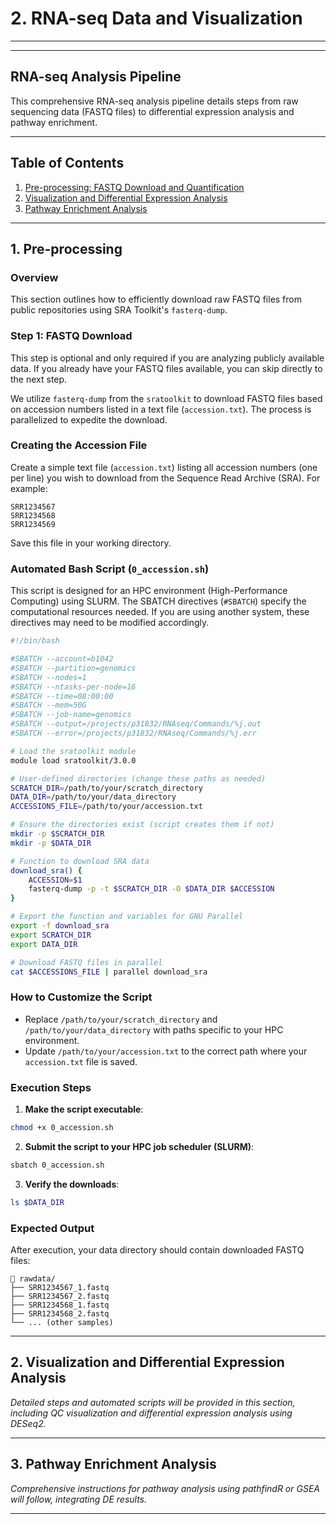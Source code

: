 # 2. RNA-seq Data and Visualization

---

---

## RNA-seq Analysis Pipeline

This comprehensive RNA-seq analysis pipeline details steps from raw sequencing data (FASTQ files) to differential expression analysis and pathway enrichment.

---

## Table of Contents
1. [Pre-processing: FASTQ Download and Quantification](#pre-processing)
2. [Visualization and Differential Expression Analysis](#visualization-and-deseq-analysis)
3. [Pathway Enrichment Analysis](#pathway-enrichment)

---

## 1. Pre-processing

### Overview
This section outlines how to efficiently download raw FASTQ files from public repositories using SRA Toolkit's `fasterq-dump`.

### Step 1: FASTQ Download

This step is optional and only required if you are analyzing publicly available data. If you already have your FASTQ files available, you can skip directly to the next step.

We utilize `fasterq-dump` from the `sratoolkit` to download FASTQ files based on accession numbers listed in a text file (`accession.txt`). The process is parallelized to expedite the download.

### Creating the Accession File

Create a simple text file (`accession.txt`) listing all accession numbers (one per line) you wish to download from the Sequence Read Archive (SRA). For example:

```
SRR1234567
SRR1234568
SRR1234569
```

Save this file in your working directory.

### Automated Bash Script (`0_accession.sh`)

This script is designed for an HPC environment (High-Performance Computing) using SLURM. The SBATCH directives (`#SBATCH`) specify the computational resources needed. If you are using another system, these directives may need to be modified accordingly.

```bash
#!/bin/bash

#SBATCH --account=b1042
#SBATCH --partition=genomics
#SBATCH --nodes=1
#SBATCH --ntasks-per-node=16
#SBATCH --time=08:00:00
#SBATCH --mem=50G
#SBATCH --job-name=genomics
#SBATCH --output=/projects/p31832/RNAseq/Commands/%j.out
#SBATCH --error=/projects/p31832/RNAseq/Commands/%j.err

# Load the sratoolkit module
module load sratoolkit/3.0.0

# User-defined directories (change these paths as needed)
SCRATCH_DIR=/path/to/your/scratch_directory
DATA_DIR=/path/to/your/data_directory
ACCESSIONS_FILE=/path/to/your/accession.txt

# Ensure the directories exist (script creates them if not)
mkdir -p $SCRATCH_DIR
mkdir -p $DATA_DIR

# Function to download SRA data
download_sra() {
    ACCESSION=$1
    fasterq-dump -p -t $SCRATCH_DIR -O $DATA_DIR $ACCESSION
}

# Export the function and variables for GNU Parallel
export -f download_sra
export SCRATCH_DIR
export DATA_DIR

# Download FASTQ files in parallel
cat $ACCESSIONS_FILE | parallel download_sra
```

### How to Customize the Script

- Replace `/path/to/your/scratch_directory` and `/path/to/your/data_directory` with paths specific to your HPC environment.
- Update `/path/to/your/accession.txt` to the correct path where your `accession.txt` file is saved.

### Execution Steps

1. **Make the script executable**:

```bash
chmod +x 0_accession.sh
```

2. **Submit the script to your HPC job scheduler (SLURM)**:

```bash
sbatch 0_accession.sh
```

3. **Verify the downloads**:

```bash
ls $DATA_DIR
```

### Expected Output

After execution, your data directory should contain downloaded FASTQ files:

```plaintext
📁 rawdata/
├── SRR1234567_1.fastq
├── SRR1234567_2.fastq
├── SRR1234568_1.fastq
├── SRR1234568_2.fastq
└── ... (other samples)
```

---

## 2. Visualization and Differential Expression Analysis

*Detailed steps and automated scripts will be provided in this section, including QC visualization and differential expression analysis using DESeq2.*

---

## 3. Pathway Enrichment Analysis

*Comprehensive instructions for pathway analysis using pathfindR or GSEA will follow, integrating DE results.*

---

